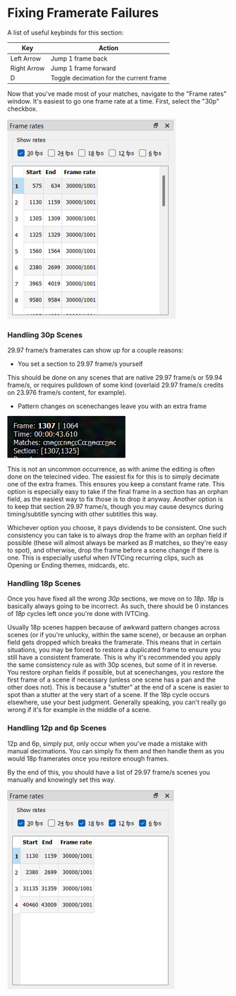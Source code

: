 # Fixing Framerate Failures

A list of useful keybinds for this section:

| Key                       | Action                                   |
| ------------------------- | ---------------------------------------- |
| Left Arrow                | Jump 1 frame back |
| Right Arrow               | Jump 1 frame forward |
| D                         | Toggle decimation for the current frame |

Now that you've made most of your matches,
navigate to the "Frame rates" window.
It's easiest to go one frame rate at a time.
First,
select the "30p" checkbox.

![Framerates](imgs/framerates.png)

### Handling 30p Scenes

29.97 frame/s framerates can show up for a couple reasons:

- You set a section to 29.97 frame/s yourself

This should be done on any scenes that are native 29.97 frame/s or 59.94 frame/s,
or requires pulldown of some kind
(overlaid 29.97 frame/s credits on 23.976 frame/s content, for example).

- Pattern changes on scenechanges leave you with an extra frame

![An extra frame is left](imgs/extra_frame.png)

This is not an uncommon occurrence,
as with anime the editing is often done on the telecined video.
The easiest fix for this is to simply decimate one of the extra frames.
This ensures you keep a constant frame rate.
This option is especially easy to take if the final frame in a section has an orphan field,
as the easiest way to fix those is to drop it anyway.
Another option is to keep that section 29.97 frame/s,
though you may cause desyncs during timing/subtitle syncing with other subtitles this way.

Whichever option you choose,
it pays dividends to be consistent.
One such consistency you can take
is to always drop the frame with an orphan field if possible
(these will almost always be marked as *B* matches,
so they're easy to spot),
and otherwise,
drop the frame before a scene change if there is one.
This is especially useful when IVTCing recurring clips,
such as Opening or Ending themes,
midcards,
etc.

### Handling 18p Scenes

Once you have fixed all the wrong *30p* sections,
we move on to *18p*.
*18p* is basically always going to be incorrect.
As such,
there should be 0 instances of *18p* cycles left
once you're done with IVTCing.

Usually 18p scenes happen because of awkward pattern changes across scenes
(or if you're unlucky,
within the same scene),
or because an orphan field gets dropped which breaks the framerate.
This means that in certain situations,
you may be forced to restore a duplicated frame
to ensure you still have a consistent framerate.
This is why it's recommended you apply the same consistency rule as with 30p scenes,
but some of it in reverse.
You restore orphan fields if possible,
but at scenechanges,
you restore the first frame of a scene if necessary
(unless one scene has a pan and the other does not).
This is because a "stutter" at the end of a scene is easier to spot
than a stutter at the very start of a scene.
If the 18p cycle occurs elsewhere,
use your best judgment.
Generally speaking,
you can't really go wrong if it's for example in the middle of a scene.

### Handling 12p and 6p Scenes

12p and 6p,
simply put,
only occur when you've made a mistake with manual decimations.
You can simply fix them and then handle them as you would 18p framerates
once you restore enough frames.

By the end of this,
you should have a list of 29.97 frame/s scenes
you manually and knowingly set this way.

![Framerates fixed](imgs/framerates_fixed.png)
